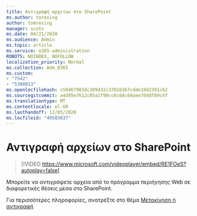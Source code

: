 ```yaml
---
title: Αντιγραφή αρχείων στο SharePoint
ms.author: toresing
author: tomresing
manager: scotv
ms.date: 04/21/2020
ms.audience: Admin
ms.topic: article
ms.service: o365-administration
ROBOTS: NOINDEX, NOFOLLOW
localization_priority: Normal
ms.collection: Adm_O365
ms.custom:
- "7542"
- "5300013"
ms.openlocfilehash: c50467983dc399432c37016367cdde19d2391c62
ms.sourcegitcommit: a4d95e7612c05a1f90cc6c68c64aee769df89c4f
ms.translationtype: MT
ms.contentlocale: el-GR
ms.lasthandoff: 12/05/2020
ms.locfileid: "49583637"
---
```

# <a name="copy-files-to-sharepoint"></a>Αντιγραφή αρχείων στο SharePoint

> [!VIDEO https://www.microsoft.com/videoplayer/embed/RE1FOeS?autoplay=false]

Μπορείτε να αντιγράψετε αρχεία από το πρόγραμμα περιήγησης Web σε διαφορετικές θέσεις μέσα στο SharePoint.

Για περισσότερες πληροφορίες, ανατρέξτε στο θέμα [Μετακίνηση ή αντιγραφή](https://support.microsoft.com/office/00e2f483-4df3-46be-a861-1f5f0c1a87bc)
